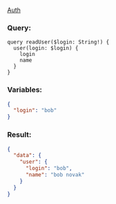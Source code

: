 [Auth](../auth/editor.json)

### Query:
```
query readUser($login: String!) {
  user(login: $login) {
    login
    name
  }
}
```

### Variables:
```json
{
  "login": "bob"
}
```

### Result:
```json
{
  "data": {
    "user": {
      "login": "bob",
      "name": "bob novak"
    }
  }
}
```
